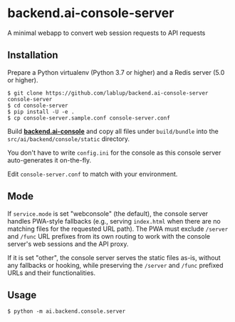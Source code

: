 # backend.ai-console-server

A minimal webapp to convert web session requests to API requests


## Installation

Prepare a Python virtualenv (Python 3.7 or higher) and a Redis server (5.0 or higher).

```console
$ git clone https://github.com/lablup/backend.ai-console-server console-server
$ cd console-server
$ pip install -U -e .
$ cp console-server.sample.conf console-server.conf
```

Build **[backend.ai-console](https://github.com/lablup/backend.ai-console)** and copy all files under `build/bundle`
into the `src/ai/backend/console/static` directory.

You don't have to write `config.ini` for the console as this console server auto-generates it on-the-fly.

Edit `console-server.conf` to match with your environment.

## Mode

If `service.mode` is set "webconsole" (the default), the console server handles
PWA-style fallbacks (e.g., serving `index.html` when there are no matching
files for the requested URL path).
The PWA must exclude `/server` and `/func` URL prefixes from its own routing
to work with the console server's web sessions and the API proxy.

If it is set "other", the console server serves the static files as-is,
without any fallbacks or hooking, while preserving the `/server` and `/func`
prefixed URLs and their functionalities.

## Usage

```console
$ python -m ai.backend.console.server
```
